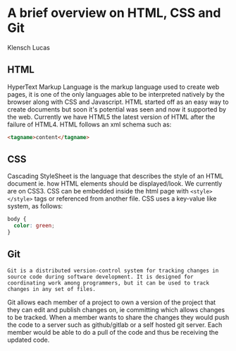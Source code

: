 # A brief overview on HTML, CSS and Git

Klensch Lucas

## HTML

HyperText Markup Language is the markup language used to create web pages, it is one of the only languages able to be interpreted natively by the browser along with CSS and Javascript. HTML started off as an easy way to create documents but soon it's potential was seen and now it supported by the web. Currently we have HTML5 the latest version of HTML after the failure of HTML4. HTML follows an xml schema such as:

```html
<tagname>content</tagname>
```

## CSS

Cascading StyleSheet is the language that describes the style of an HTML document ie. how HTML elements should be displayed/look. We currently are on CSS3. CSS can be embedded inside the html page with `<style></style>` tags or referenced from another file. CSS uses a key-value like system, as follows:

```CSS
body {
  color: green;
}
```

## Git

`Git is a distributed version-control system for tracking changes in source code during software development. It is designed for coordinating work among programmers, but it can be used to track changes in any set of files.`

Git allows each member of a project to own a version of the project that they can edit and publish changes on, ie committing which allows changes to be tracked. When a member wants to share the changes they would push the code to a server such as github/gitlab or a self hosted git server. Each member would be able to do a pull of the code and thus be receiving the updated code.
